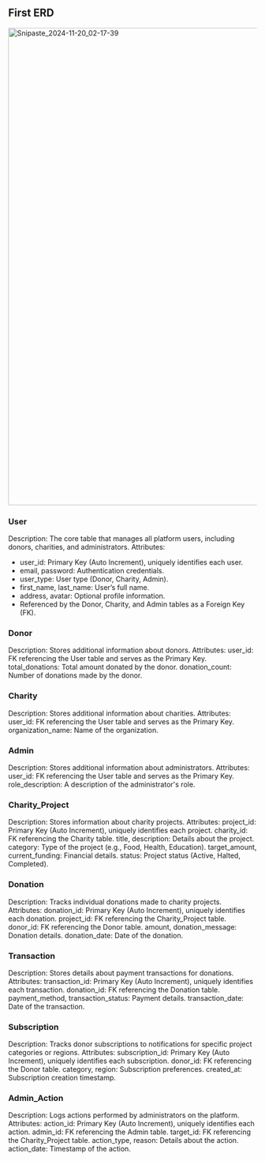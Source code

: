 ## First ERD
<img width="967" alt="Snipaste_2024-11-20_02-17-39" src="https://github.com/user-attachments/assets/92dd9cbf-2a8b-4547-885e-e4883698ed0d">

### User

Description: The core table that manages all platform users, including donors, charities, and administrators.
Attributes:
- user_id: Primary Key (Auto Increment), uniquely identifies each user.
- email, password: Authentication credentials.
- user_type: User type (Donor, Charity, Admin).
- first_name, last_name: User’s full name.
- address, avatar: Optional profile information.
- Referenced by the Donor, Charity, and Admin tables as a Foreign Key (FK).

### Donor

Description: Stores additional information about donors.
Attributes:
user_id: FK referencing the User table and serves as the Primary Key.
total_donations: Total amount donated by the donor.
donation_count: Number of donations made by the donor.

### Charity

Description: Stores additional information about charities.
Attributes:
user_id: FK referencing the User table and serves as the Primary Key.
organization_name: Name of the organization.

### Admin

Description: Stores additional information about administrators.
Attributes:
user_id: FK referencing the User table and serves as the Primary Key.
role_description: A description of the administrator's role.

### Charity_Project

Description: Stores information about charity projects.
Attributes:
project_id: Primary Key (Auto Increment), uniquely identifies each project.
charity_id: FK referencing the Charity table.
title, description: Details about the project.
category: Type of the project (e.g., Food, Health, Education).
target_amount, current_funding: Financial details.
status: Project status (Active, Halted, Completed).

### Donation

Description: Tracks individual donations made to charity projects.
Attributes:
donation_id: Primary Key (Auto Increment), uniquely identifies each donation.
project_id: FK referencing the Charity_Project table.
donor_id: FK referencing the Donor table.
amount, donation_message: Donation details.
donation_date: Date of the donation.

### Transaction

Description: Stores details about payment transactions for donations.
Attributes:
transaction_id: Primary Key (Auto Increment), uniquely identifies each transaction.
donation_id: FK referencing the Donation table.
payment_method, transaction_status: Payment details.
transaction_date: Date of the transaction.

### Subscription

Description: Tracks donor subscriptions to notifications for specific project categories or regions.
Attributes:
subscription_id: Primary Key (Auto Increment), uniquely identifies each subscription.
donor_id: FK referencing the Donor table.
category, region: Subscription preferences.
created_at: Subscription creation timestamp.

### Admin_Action

Description: Logs actions performed by administrators on the platform.
Attributes:
action_id: Primary Key (Auto Increment), uniquely identifies each action.
admin_id: FK referencing the Admin table.
target_id: FK referencing the Charity_Project table.
action_type, reason: Details about the action.
action_date: Timestamp of the action.
